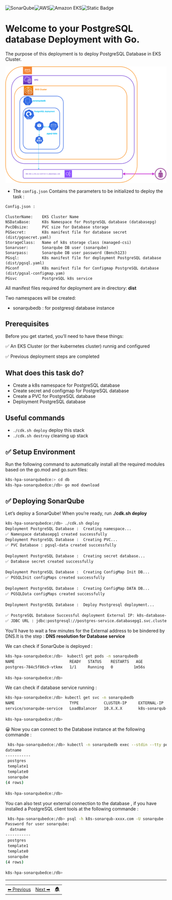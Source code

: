  ![SonarQube](../images/sonar.png)![AWS](https://img.shields.io/badge/AWS-%23FF9900.svg?style=for-the-badge&logo=amazon-aws&logoColor=white)![Amazon EKS](https://img.shields.io/static/v1?style=for-the-badge&message=Amazon+EKS&color=222222&logo=Amazon+ECS&logoColor=FF9900&label=)![Static Badge](https://img.shields.io/badge/Go-v1.21-blue:)


# Welcome to your PostgreSQL database Deployment with Go.

The purpose of this deployment is to deploy PostgreSQL Database in EKS Cluster.

![Flow pods](images/pgsqldeploy.png)


* The `config.json` Contains the parameters to be initialized to deploy the task :
```
Config.json :

ClusterName:    EKS Cluster Name
NSDataBase:     K8s Namespace for PostgreSQL database (databasepg)
PvcDBsize:      PVC size for Database storage
PGSecret:       K8s manifest file for database secret (dist/pgsecret.yaml)
StorageClass:   Name of k8s storage class (managed-csi)
Sonaruser:      Sonarqube DB user (sonarqube)
Sonarpass:      Sonarqube DB user password (Bench123)
PGsql:		    K8s manifest file for deployment PostgreSQL database (dist/pgsql.yaml)
PGconf      	K8s manifest file for Configmap PostgreSQL database (dist/pgsal-configmap.yam)
PGsvc           PostgreSQL k8s service
```    


All manifest files required for deployment are in directory: **dist**

Two namespaces will be created:
- sonarqubedb : for postgresql database instance


## Prerequisites

Before you get started, you’ll need to have these things:

✅ An EKS Cluster (or ther kubernetes cluster) runnig and configured

✅ Previous deployment steps are completed

## What does this task do?

- Create a k8s namespace for PostgreSQL database
- Create secret and configmap for PostgreSQL database
- Create a PVC for PostgreSQL database
- Deployment PostgreSQL database


## Useful commands

 * `./cdk.sh deploy`      deploy this stack 
 * `./cdk.sh destroy`     cleaning up stack


## ✅ Setup Environment

Run the following command to automatically install all the required modules based on the go.mod and go.sum files:

```bash
k8s-hpa-sonarqubedce:> cd db
k8s-hpa-sonarqubedce:/db> go mod download
``` 

## ✅ Deploying SonarQube

Let’s deploy a SonarQube! When you’re ready, run **./cdk.sh deploy**

```bash
k8s-hpa-sonarqubedce:/db> ./cdk.sh deploy
Deployment PostgreSQL Database :  Creating namespace... 
✅ Namespace databasepg1 created successfully
Deployment PostgreSQL Database :  Creating PVC... 
✅ PVC Database : pgsql-data created successfully

Deployment PostgreSQL Database :  Creating secret database... 
✅ Database secret created successfully

Deployment PostgreSQL Database :  Creating ConfigMap Init DB... 
✅ PGSQLInit configMaps created successfully

Deployment PostgreSQL Database :  Creating ConfigMap DATA DB... 
✅ PGSQLData configMaps created successfully

Deployment PostgreSQL Database :  Deploy Postgresql deployment... 

✅ PostgreSQL Database Successful deployment External IP: k8s-database-postgres-20070ddde0-8cc1726b907c1328.elb.eu-central-1.amazonaws.com
✅ JDBC URL : jdbc:postgresql://postgres-service.databasepg1.svc.cluster.local:5432/sonarqube?currentSchema=public - IP : 10.100.194.203


``` 

You'll have to wait a few minutes for the External address to be bindered by DNS.It is the step : **DNS resolution for Database service**

We can check if SonarQube is deployed :
```bash 
k8s-hpa-sonarqubedce:/db>  kubectl get pods -n sonarqubedb
NAME                        READY   STATUS    RESTARTS   AGE
postgres-784c5f86c9-vtkmx   1/1     Running   0         1m56s

k8s-hpa-sonarqubedce:/db>
``` 

We can check if database service running :

```bash 
k8s-hpa-sonarqubedce:/db> kubectl get svc -n sonarqubedb
NAME                        TYPE           CLUSTER-IP     EXTERNAL-IP              PORT(S)          AGE
service/sonarqube-service   LoadBalancer   10.X.X.X       k8s-sonarqub-xxxx.com   9000:30621/TCP   3m17s

k8s-hpa-sonarqubedce:/db>
```    
       
😀  Now you can connect to the Database instance at the following commande :  

```bash 
 k8s-hpa-sonarqubedce:/db> kubectl -n sonarqubedb exec --stdin --tty postgres-784c5f86c9-vtkmx -- /usr/bin/psql -U sonarqube -c "SELECT datname FROM pg_database;"
datname  
-----------
 postgres
 template1
 template0
 sonarqube
(4 rows)

k8s-hpa-sonarqubedce:/db>
```   

You can also test your external connection to the database , if you have installed a PostgreSQL client tools at the following commande : 

```bash 
 k8s-hpa-sonarqubedce:/db> psql -h k8s-sonarqub-xxxx.com -U sonarqube -c "SELECT datname FROM pg_database;"
Password for user sonarqube: 
  datname  
-----------
 postgres
 template1
 template0
 sonarqube
(4 rows)

k8s-hpa-sonarqubedce:/db>
```  
   
-----
<table>
<tr style="border: 0px transparent">
	<td style="border: 0px transparent"> <a href="../README.md" title="Home">⬅ Previous</a></td><td style="border: 0px transparent"><a href="../sonarqube/README.md" title="SonarQube DCE deployment">Next ➡</a></td><td style="border: 0px transparent"><a href="../README.md" title="home">🏠</a></td>
</tr>

</table>
